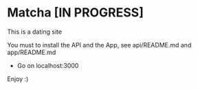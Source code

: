 # Matcha [IN PROGRESS]
This is a dating site

You must to install the API and the App, see api/README.md and app/README.md

- Go on localhost:3000

Enjoy :)
